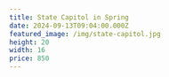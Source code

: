 ```yaml
---
title: State Capitol in Spring
date: 2024-09-13T09:04:00.000Z
featured_image: /img/state-capitol.jpg
height: 20
width: 16
price: 850
---
```

